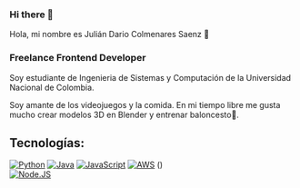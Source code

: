 ### Hi there 👋
Hola, mi nombre es Julián Dario Colmenares Saenz 👋
### Freelance Frontend Developer



Soy estudiante de Ingenieria de Sistemas y Computación de la Universidad Nacional de Colombia.

Soy amante de los videojuegos y la comida. En mi tiempo libre me gusta mucho crear modelos 3D en Blender y entrenar baloncesto🏀.


## Tecnologías:
[![Python](https://img.shields.io/badge/Python-yellow?style=for-the-badge&logo=python&logoColor=white&labelColor=101010)]()
[![Java](https://img.shields.io/badge/Java-007396?style=for-the-badge&logo=java&logoColor=white&labelColor=101010)]()
[![JavaScript](https://img.shields.io/badge/JavaScript-F7DF1E?style=for-the-badge&logo=javascript&logoColor=white&labelColor=101010)]()
[![AWS](https://img.shields.io/badge/AWS-232F3E?style=for-the-badge&logo=amazon-aws&logoColor=white&labelColor=101010)]()
()
</br>
[![Node.JS](https://img.shields.io/badge/Node.JS-339933?style=for-the-badge&logo=node.js&logoColor=white&labelColor=101010)]()
</br>
